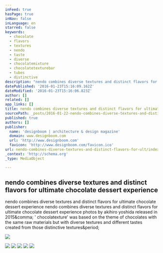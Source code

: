 ```yaml
---
inFeed: true
hasPage: true
inNav: false
inLanguage: en
starred: false
keywords:
  - chocolate
  - flavors
  - textures
  - nendo
  - taste
  - diverse
  - chocolatemixture
  - chocolatetexturebar
  - tubes
  - distinctive
description: "nendo combines diverse textures and distinct flavors for ultimate chocolate dessert experience nendo combines diverse textures and distinct flavors for ultimate chocolate dessert experience photos by akihiro yoshida released in 2015, ' chocolatexture' was based on the theme of chocolates with the same raw materials but with diverse textures and different tastes created from those distinctive textures."
datePublished: '2016-01-23T15:16:09.162Z'
dateModified: '2016-01-23T15:16:06.823Z'
author: []
related: []
app_links: []
title: nendo combines diverse textures and distinct flavors for ultimate chocolate dessert experience
sourcePath: _posts/2016-01-22-nendo-combines-diverse-textures-and-distinct-flavors-for-ult.md
published: true
authors: []
publisher:
  name: 'designboom | architecture & design magazine'
  domain: www.designboom.com
  url: 'http://www.designboom.com'
  favicon: 'http://www.designboom.com/favicon.ico'
url: nendo-combines-diverse-textures-and-distinct-flavors-for-ult/index.html
_context: 'http://schema.org'
_type: MediaObject

---
```

<article style=""><h1>nendo combines diverse textures and distinct flavors for ultimate chocolate dessert experience</h1><p>nendo combines diverse textures and distinct flavors for ultimate chocolate dessert experience nendo combines diverse textures and distinct flavors for ultimate chocolate dessert experience photos by akihiro yoshida released in 2015&amp;comma; ' chocolatexture' was based on the theme of chocolates with the same raw materials but with diverse textures and different tastes created from those distinctive textures&amp;period;</p><img src="http://www.designboom.com/wp-content/uploads/2016/01/nendo-new-chocolates-by-n-designboom-004.jpg" /></article>

![](https://the-grid-user-content.s3-us-west-2.amazonaws.com/15a29c8b-b21e-4e4c-aa96-d6ec46d36791.jpg)
![](https://the-grid-user-content.s3-us-west-2.amazonaws.com/464b9867-71e9-4a4b-a99a-5cb12faaec1d.jpg)
![](https://the-grid-user-content.s3-us-west-2.amazonaws.com/5c9bd548-0b6b-48df-b06d-57d4bf966a25.jpg)
![](https://the-grid-user-content.s3-us-west-2.amazonaws.com/3dabc94e-4e75-4c1d-a641-8d72ead1640e.jpg)
![](https://the-grid-user-content.s3-us-west-2.amazonaws.com/6b65aacd-81fd-4d00-a44b-62da7272094d.jpg)